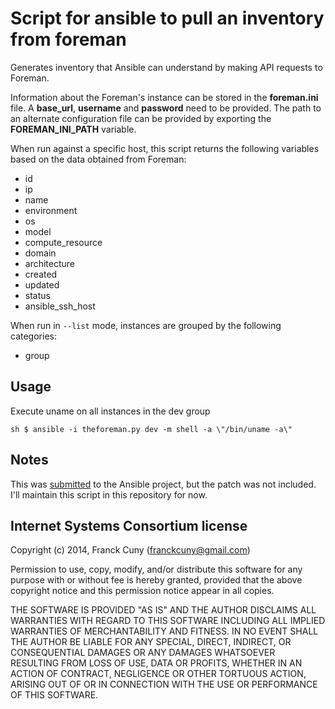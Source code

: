 # Script for ansible to pull an inventory from foreman

Generates inventory that Ansible can understand by making API requests
to Foreman.

Information about the Foreman's instance can be stored in the **foreman.ini** file.
A **base_url**, **username** and **password** need to be provided. The path to an
alternate configuration file can be provided by exporting the **FOREMAN_INI_PATH**
variable.

When run against a specific host, this script returns the following variables
based on the data obtained from Foreman:

+ id
+ ip
+ name
+ environment
+ os
+ model
+ compute_resource
+ domain
+ architecture
+ created
+ updated
+ status
+ ansible_ssh_host

When run in `--list` mode, instances are grouped by the following categories:

+ group

## Usage

Execute uname on all instances in the dev group

``sh
$ ansible -i theforeman.py dev -m shell -a \"/bin/uname -a\"
``

## Notes

This was [submitted](https://github.com/ansible/ansible/pull/6342) to the Ansible project, but the
patch was not included. I'll maintain this script in this repository for now.

## Internet Systems Consortium license

Copyright (c) 2014, Franck Cuny (<franckcuny@gmail.com>)

Permission to use, copy, modify, and/or distribute this software for any purpose
with or without fee is hereby granted, provided that the above copyright notice
and this permission notice appear in all copies.

THE SOFTWARE IS PROVIDED "AS IS" AND THE AUTHOR DISCLAIMS ALL WARRANTIES WITH
REGARD TO THIS SOFTWARE INCLUDING ALL IMPLIED WARRANTIES OF MERCHANTABILITY AND
FITNESS. IN NO EVENT SHALL THE AUTHOR BE LIABLE FOR ANY SPECIAL, DIRECT,
INDIRECT, OR CONSEQUENTIAL DAMAGES OR ANY DAMAGES WHATSOEVER RESULTING FROM LOSS
OF USE, DATA OR PROFITS, WHETHER IN AN ACTION OF CONTRACT, NEGLIGENCE OR OTHER
TORTUOUS ACTION, ARISING OUT OF OR IN CONNECTION WITH THE USE OR PERFORMANCE OF
THIS SOFTWARE.
